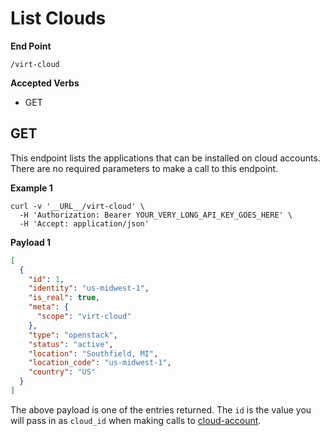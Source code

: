# List Clouds

**End Point**
```
/virt-cloud
```
**Accepted Verbs**
- GET

## GET

This endpoint lists the applications that can be installed on cloud accounts. There are no required parameters to make a call to this endpoint.

__Example 1__
```shell
curl -v '__URL__/virt-cloud' \
  -H 'Authorization: Bearer YOUR_VERY_LONG_API_KEY_GOES_HERE' \
  -H 'Accept: application/json'

```

__Payload 1__
```json
[
  {
    "id": 1,
    "identity": "us-midwest-1",
    "is_real": true,
    "meta": {
      "scope": "virt-cloud"
    },
    "type": "openstack",
    "status": "active",
    "location": "Southfield, MI",
    "location_code": "us-midwest-1",
    "country": "US"
  }
]
```

The above payload is one of the entries returned.  The `id` is the value you will pass in as `cloud_id` when making calls to [cloud-account](CloudAccount.md).

